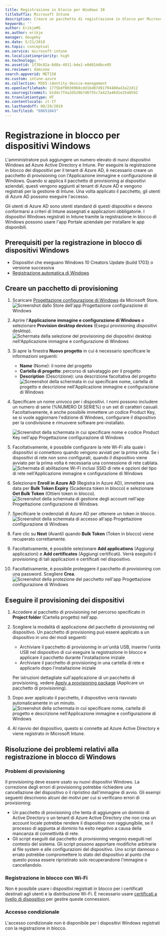 ```yaml
---
title: Registrazione in blocco per Windows 10
titleSuffix: Microsoft Intune
description: Creare un pacchetto di registrazione in blocco per Microsoft Intune
keywords: ''
author: ErikjeMS
ms.author: erikje
manager: dougeby
ms.date: 5/21/2018
ms.topic: conceptual
ms.service: microsoft-intune
ms.localizationpriority: high
ms.technology: ''
ms.assetid: 1f39c02a-8d8a-4911-b4e1-e8d014dbce95
ms.reviewer: damionw
search.appverid: MET150
ms.custom: intune-azure
ms.collection: M365-identity-device-management
ms.openlocfilehash: 1775bdf0030968cdd16d87d91794480a43a22d12
ms.sourcegitcommit: b1ddc7f4a3d520b7d6755c7a423a46d1e2548592
ms.translationtype: HT
ms.contentlocale: it-IT
ms.lasthandoff: 08/20/2019
ms.locfileid: "69651043"
---
```

# <a name="bulk-enrollment-for-windows-devices"></a>Registrazione in blocco per dispositivi Windows

L'amministratore può aggiungere un numero elevato di nuovi dispositivi Windows ad Azure Active Directory e Intune. Per eseguire la registrazione in blocco dei dispositivi per il tenant di Azure AD, è necessario creare un pacchetto di provisioning con l'Applicazione immagine e configurazione di Windows. Quando si applica il pacchetto di provisioning ai dispositivi aziendali, questi vengono aggiunti al tenant di Azure AD e vengono registrati per la gestione di Intune. Una volta applicato il pacchetto, gli utenti di Azure AD possono eseguire l'accesso.

Gli utenti di Azure AD sono utenti standard di questi dispositivi e devono conformarsi a criteri di Intune assegnati e applicazioni obbligatorie. I dispositivi Windows registrati in Intune tramite la registrazione in blocco di Windows possono usare l'app Portale aziendale per installare le app disponibili. 

## <a name="prerequisites-for-windows-devices-bulk-enrollment"></a>Prerequisiti per la registrazione in blocco di dispositivi Windows

- Dispositivi che eseguano Windows 10 Creators Update (build 1703) o versione successiva
- [Registrazione automatica di Windows](windows-enroll.md#enable-windows-10-automatic-enrollment)

## <a name="create-a-provisioning-package"></a>Creare un pacchetto di provisioning

1. Scaricare [Progettazione configurazione di Windows](https://www.microsoft.com/store/apps/9nblggh4tx22) da Microsoft Store.
   ![Screenshot dallo Store dell'app Progettazione configurazione di Windows](media/bulk-enroll-store.png)

2. Aprire l'**Applicazione immagine e configurazione di Windows** e selezionare **Provision desktop devices** (Esegui provisioning dispositivi desktop).
   ![Schermata della selezione del provisioning dei dispositivi desktop nell'Applicazione immagine e configurazione di Windows](media/bulk-enroll-select.png)

3. Si apre la finestra **Nuovo progetto** in cui è necessario specificare le informazioni seguenti:
   - **Name** (Nome): il nome del progetto
   - **Cartella di progetto**: percorso di salvataggio per il progetto
   - **Description** (Descrizione): una descrizione facoltativa del progetto ![Screenshot della schermata in cui specificare nome, cartella di progetto e descrizione nell'Applicazione immagine e configurazione di Windows](media/bulk-enroll-name.png)

4. Specificare un nome univoco per i dispositivi. I nomi possono includere un numero di serie (%NUMERO DI SERIE%) o un set di caratteri casuali. Facoltativamente, è anche possibile immettere un codice Product Key, se si vuole aggiornare l'edizione di Windows, configurare il dispositivo per la condivisione e rimuovere software pre-installato.
   
   ![Screenshot della schermata in cui specificare nome e codice Product Key nell'app Progettazione configurazione di Windows](media/bulk-enroll-device.png)

5. Facoltativamente, è possibile configurare la rete Wi-Fi alla quale i dispositivi si connettono quando vengono avviati per la prima volta.  Se i dispositivi di rete non sono configurati, quando il dispositivo viene avviato per la prima volta è necessaria una connessione di rete cablata.
   ![Schermata di abilitazione Wi-Fi inclusi SSID di rete e opzioni del tipo di rete nell'Applicazione immagine e configurazione di Windows](media/bulk-enroll-network.png)

6. Selezionare **Enroll in Azure AD** (Registra in Azure AD), immettere una data per **Bulk Token Expiry** (Scadenza token in blocco) e selezionare **Get Bulk Token** (Ottieni token in blocco).
   ![Screenshot della schermata di gestione degli account nell'app Progettazione configurazione di Windows](media/bulk-enroll-account.png)

7. Specificare le credenziali di Azure AD per ottenere un token in blocco.
   ![Screenshot della schermata di accesso all'app Progettazione configurazione di Windows](media/bulk-enroll-cred.png)

8. Fare clic su **Next** (Avanti) quando **Bulk Token** (Token in blocco) viene recuperato correttamente.

9. Facoltativamente, è possibile selezionare **Add applications** (Aggiungi applicazioni) e **Add certificates** (Aggiungi certificati). Verrà eseguito il provisioning di tali applicazioni e certificati nel dispositivo.

10. Facoltativamente, è possibile proteggere il pacchetto di provisioning con una password.  Scegliere **Crea**.
    ![Screenshot della protezione del pacchetto nell'app Progettazione configurazione di Windows](media/bulk-enroll-create.png)

## <a name="provision-devices"></a>Eseguire il provisioning dei dispositivi

1. Accedere al pacchetto di provisioning nel percorso specificato in **Project folder** (Cartella progetto) nell'app.

2. Scegliere la modalità di applicazione del pacchetto di provisioning nel dispositivo.  Un pacchetto di provisioning può essere applicato a un dispositivo in uno dei modi seguenti:
   - Archiviare il pacchetto di provisioning in un'unità USB, inserire l'unità USB nel dispositivo di cui eseguire la registrazione in blocco e applicare il pacchetto durante l'installazione iniziale
   - Archiviare il pacchetto di provisioning in una cartella di rete e applicarlo dopo l'installazione iniziale

   Per istruzioni dettagliate sull'applicazione di un pacchetto di provisioning, vedere [Apply a provisioning package](https://technet.microsoft.com/itpro/windows/configure/provisioning-apply-package) (Applicare un pacchetto di provisioning).

3. Dopo aver applicato il pacchetto, il dispositivo verrà riavviato automaticamente in un minuto.
   ![Screenshot della schermata in cui specificare nome, cartella di progetto e descrizione nell'Applicazione immagine e configurazione di Windows](media/bulk-enroll-add.png)

4. Al riavvio del dispositivo, questo si connette ad Azure Active Directory e viene registrato in Microsoft Intune.

## <a name="troubleshooting-windows-bulk-enrollment"></a>Risoluzione dei problemi relativi alla registrazione in blocco di Windows

### <a name="provisioning-issues"></a>Problemi di provisioning
Il provisioning deve essere usato su nuovi dispositivi Windows. La correzione degli errori di provisioning potrebbe richiedere una cancellazione del dispositivo o il ripristino dall'immagine di avvio. Gli esempi seguenti descrivono alcuni dei motivi per cui si verificano errori di provisioning:

- Un pacchetto di provisioning che tenta di aggiungere un dominio di Active Directory o un tenant di Azure Active Directory che non crea un account locale potrebbe rendere il dispositivo non raggiungibile, se il processo di aggiunta al dominio ha esito negativo a causa della mancanza di connettività di rete.
- Gli script eseguiti dal pacchetto di provisioning vengono eseguiti nel contesto del sistema. Gli script possono apportare modifiche arbitrarie al file system e alle configurazioni del dispositivo. Uno script dannoso o errato potrebbe compromettere lo stato del dispositivo al punto che questo possa essere ripristinato solo recuperandone l'immagine o cancellandolo.

### <a name="bulk-enrollment-with-wi-fi"></a>Registrazione in blocco con Wi-Fi 

Non è possibile usare i dispositivi registrati in blocco per i certificati destinati agli utenti e la distribuzione Wi-Fi. È necessario usare [certificati a livello di dispositivo](certificates-configure.md) per gestire queste connessioni. 

### <a name="conditional-access"></a>Accesso condizionale
L'accesso condizionale non è disponibile per i dispositivi Windows registrati con la registrazione in blocco.
